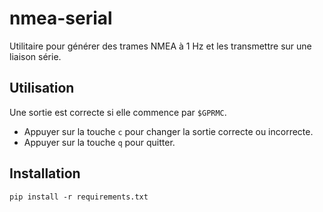 # nmea-serial

Utilitaire pour générer des trames NMEA à 1 Hz et les transmettre sur une liaison série.

## Utilisation

Une sortie est correcte si elle commence par `$GPRMC`.

* Appuyer sur la touche `c` pour changer la sortie correcte ou incorrecte.
* Appuyer sur la touche `q` pour quitter.

## Installation

`pip install -r requirements.txt`